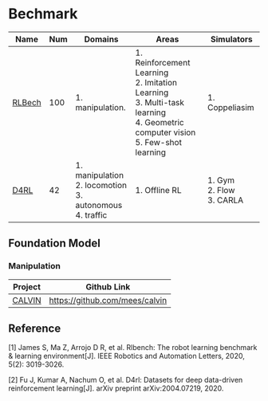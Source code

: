 # Bechmark



| Name                                                  | Num  | Domains                                                      | Areas                                                        | Simulators                              |
| ----------------------------------------------------- | ---- | ------------------------------------------------------------ | ------------------------------------------------------------ | --------------------------------------- |
| [RLBech](https://sites.google.com/view/rlbench)       | 100  | 1. manipulation.<br />                                       | 1. Reinforcement Learning<br />2. Imitation Learning<br />3. Multi-task learning<br />4. Geometric computer vision<br />5. Few-shot learning | 1. Coppeliasim                          |
| [D4RL](https://sites.google.com/view/d4rl-anonymous/) | 42   | 1.  manipulation<br />2. locomotion<br />3. autonomous<br />4.  traffic | 1. Offline RL<br />                                          | 1. Gym<br />2. Flow<br />3. CARLA<br /> |



## Foundation Model

### Manipulation

| Project                                     | Github Link                    |
| ------------------------------------------- | ------------------------------ |
| [CALVIN](http://calvin.cs.uni-freiburg.de/) | https://github.com/mees/calvin |



## Reference

[1] James S, Ma Z, Arrojo D R, et al. Rlbench: The robot learning benchmark & learning environment[J]. IEEE Robotics and Automation Letters, 2020, 5(2): 3019-3026.

[2] Fu J, Kumar A, Nachum O, et al. D4rl: Datasets for deep data-driven reinforcement learning[J]. arXiv preprint arXiv:2004.07219, 2020.
